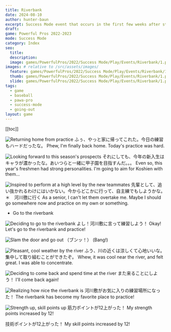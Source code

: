 ```yaml
---
title: Riverbank
date: 2024-08-10
author: hunter-baun
excerpt: Success Mode event that occurs in the first few weeks after starting. Player walks along the riverbank and gains a bit of focus energy.
draft: 
game: Powerful Pros 2022-2023
mode: Success Mode
category: Index
seo:
  title:
  description:
  image: games/PowerfulPros/2022/Success Mode/Play/Events/Riverbank/1.png
images: # relative to /src/assets/images/
  feature: games/PowerfulPros/2022/Success Mode/Play/Events/Riverbank/1.png
  thumb: games/PowerfulPros/2022/Success Mode/Play/Events/Riverbank/1.png
  slide: games/PowerfulPros/2022/Success Mode/Play/Events/Riverbank/1.png
tags:
  - game
  - baseball
  - pawa-pro
  - success-mode
  - going-out
layout: game
---
```

[[toc]]
<article class="prose max-w-xl lg:max-w-4xl lg:prose-lg">

![Returning home from practice](</assets/images/games/PowerfulPros/2022/Success Mode/Play/Events/Riverbank/1.png>)
ふぅ、やっと家に帰ってこれた。今日の練習もハードだったな。
Phew, I'm finally back home. Today's practice was hard.

![Looking forward to this season's prospects](</assets/images/games/PowerfulPros/2022/Success Mode/Play/Events/Riverbank/2.png>)
それにしても、今年の新入生はキャラが濃かったな。あいつらと一緒に甲子園を目指すんだ。。。
Even so, this year's freshmen had strong personalities. I'm going to aim for Koshien with them...

![Inspired to perform at a high level by the new teammates](</assets/images/games/PowerfulPros/2022/Success Mode/Play/Events/Riverbank/3.png>)
先輩として、追い抜かれるわけにはいかない。今からどこかに行って、自主練でもしようかな。
＊　河川徼に行く
As a senior, I can't let them overtake me. Maybe I should go somewhere now and practice on my own or something.
* Go to the riverbank

![Deciding to go to the riverbank](</assets/images/games/PowerfulPros/2022/Success Mode/Play/Events/Riverbank/4.png>)
よし！河川敷に言って練習しよう！
Okay! Let's go to the riverbank and practice!

![Slam the door and go out](</assets/images/games/PowerfulPros/2022/Success Mode/Play/Events/Riverbank/5.png>)
（ブンッ！）
(Bang!)

![Pleasant, cool weather by the river](</assets/images/games/PowerfulPros/2022/Success Mode/Play/Events/Riverbank/6.png>)
ふう、川の近くは涼しくて心地いいな。集中して取り組むことができたぞ。
Whew, it was cool near the river, and felt great. I was able to concentrate.

![Deciding to come back and spend time at the river](</assets/images/games/PowerfulPros/2022/Success Mode/Play/Events/Riverbank/7.png>)
また来ることにしよう！
I'll come back again!

![Realizing how nice the riverbank is](</assets/images/games/PowerfulPros/2022/Success Mode/Play/Events/Riverbank/8.png>)
河川敷がお気に入りの練習場所になった！
The riverbank has become my favorite place to practice!

![Strength up, skill points up](</assets/images/games/PowerfulPros/2022/Success Mode/Play/Events/Riverbank/9.png>)
筋力ポイントが12上がった！
My strength points increased by 12!

技術ポイントが12上がった！
My skill points increased by 12!

</article>